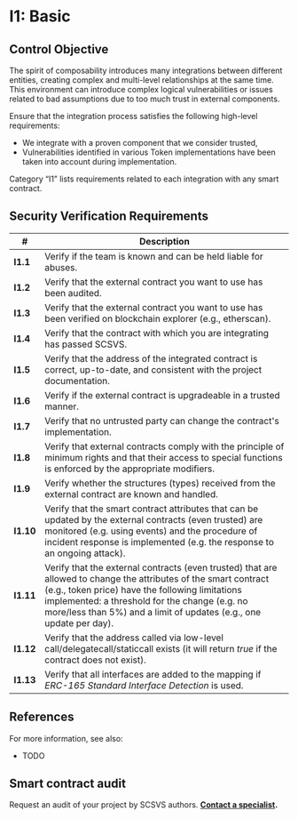 # I1: Basic

## Control Objective

The spirit of composability introduces many integrations between different entities, creating complex and multi-level relationships at the same time. This environment can introduce complex logical vulnerabilities or issues related to bad assumptions due to too much trust in external components.

Ensure that the integration process satisfies the following high-level requirements:
* We integrate with a proven component that we consider trusted,
* Vulnerabilities identified in various Token implementations have been taken into account during implementation.

Category “I1” lists requirements related to each integration with any smart contract.

## Security Verification Requirements

| # | Description |
| --- | --- |
| **I1.1** | Verify if the team is known and can be held liable for abuses. |
| **I1.2** | Verify that the external contract you want to use has been audited. |
| **I1.3** | Verify that the external contract you want to use has been verified on blockchain explorer (e.g., etherscan).  |
| **I1.4** | Verify that the contract with which you are integrating has passed SCSVS. |
| **I1.5** | Verify that the address of the integrated contract is correct, up-to-date, and consistent with the project documentation. |
| **I1.6** | Verify if the external contract is upgradeable in a trusted manner. |
| **I1.7** | Verify that no untrusted party can change the contract's implementation. |
| **I1.8** | Verify that external contracts comply with the principle of minimum rights and that their access to special functions is enforced by the appropriate modifiers. |
| **I1.9** | Verify whether the structures (types) received from the external contract are known and handled. |
| **I1.10** | Verify that the smart contract attributes that can be updated by the external contracts (even trusted) are monitored (e.g. using events) and the procedure of incident response is implemented (e.g. the response to an ongoing attack). |
| **I1.11** | Verify that the external contracts (even trusted) that are allowed to change the attributes of the smart contract (e.g., token price) have the following limitations implemented: a threshold for the change (e.g. no more/less than 5%) and a limit of updates (e.g., one update per day). |
| **I1.12** | Verify that the address called via low-level call/delegatecall/staticcall exists (it will return *true* if the contract does not exist). |
| **I1.13** | Verify that all interfaces are added to the mapping if *ERC-165 Standard Interface Detection* is used. |

## References

For more information, see also:

* TODO

## Smart contract audit

Request an audit of your project by SCSVS authors.
**[Contact a specialist](https://composable-security.com/contact/).**